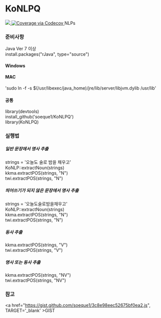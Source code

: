 # KoNLPQ
<a href="https://travis-ci.org/soeque1/KoNLPQ">
<img src='https://travis-ci.org/soeque1/KoNLPQ.svg'>
</a>
<a href="https://codecov.io/github/soeque1/KoNLPQ?branch=master">
  <img src="https://codecov.io/github/soeque1/KoNLPQ/coverage.svg?branch=master" alt="Coverage via Codecov" />
</a>
NLPs

### 준비사항

Java Ver 7 이상  
install.packages("rJava", type="source")  

#### Windows

#### MAC
'sudo ln -f -s $(/usr/libexec/java_home)/jre/lib/server/libjvm.dylib /usr/lib'

#### 공통 
library(devtools)  
install_github('soeque1/KoNLPQ')  
library(KoNLPQ)  

### 실행법
##### 일반 문장에서 명사 추출
strings = '오늘도 술로 밤을 채우고'  
KoNLP::extractNoun(strings)  
kkma.extractPOS(strings, "N")  
twi.extractPOS(strings, "N")  

##### 띄어쓰기가 되지 않은 문장에서 명사 추출
strings = '오늘도술로밤을채우고'  
KoNLP::extractNoun(strings)  
kkma.extractPOS(strings, "N")  
twi.extractPOS(strings, "N")  

##### 동사 추출
kkma.extractPOS(strings, "V")  
twi.extractPOS(strings, "V")  

##### 명사 또는 동사 추출
kkma.extractPOS(strings, "NV")  
twi.extractPOS(strings, "NV")  

### 참고

<a href="https://gist.github.com/soeque1/3c8e98eec52675bf0ea2.js", TARGET='_blank' >GIST</a>
